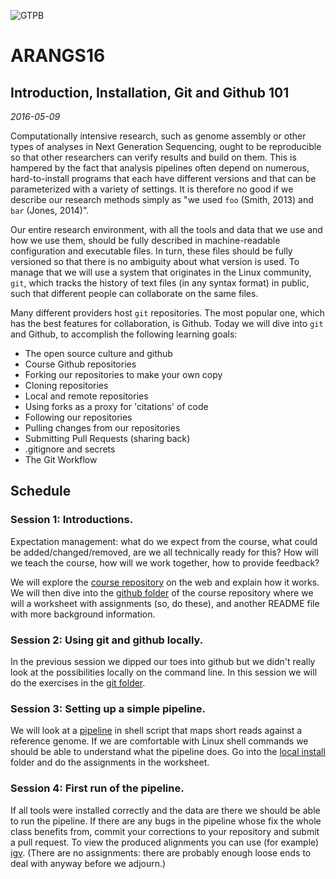 ![GTPB](http://gtpb.igc.gulbenkian.pt/bicourses/images/GTPB2015logo.png "GTPB")

ARANGS16
========
Introduction, Installation, Git and Github 101 
----------------------------------------------
*2016-05-09*

Computationally intensive research, such as genome assembly or other types of analyses in
Next Generation Sequencing, ought to be reproducible so that other researchers can verify
results and build on them. This is hampered by the fact that analysis pipelines often
depend on numerous, hard-to-install programs that each have different versions and that 
can be parameterized with a variety of settings. It is therefore no good if we describe 
our research methods simply as "we used `foo` (Smith, 2013) and `bar` (Jones, 2014)".

Our entire research environment, with all the tools and data that we use and how we use 
them, should be fully described in machine-readable configuration and executable files. 
In turn, these files should be fully versioned so that there is no ambiguity about what 
version is used. To manage that we will use a system that originates in the Linux 
community, `git`, which tracks the history of text files (in any syntax format) in public,
such that different people can collaborate on the same files.

Many different providers host `git` repositories. The most popular one, which has the best
features for collaboration, is Github. Today we will dive into `git` and Github, to 
accomplish the following learning goals:

- The open source culture and github
- Course Github repositories
- Forking our repositories to make your own copy
- Cloning repositories
- Local and remote repositories
- Using forks as a proxy for 'citations' of code
- Following our repositories
- Pulling changes from our repositories
- Submitting Pull Requests (sharing back)
- .gitignore and secrets
- The Git Workflow

Schedule
--------

### Session 1: Introductions. 

Expectation management: what do we expect from the course, what could be 
added/changed/removed, are we all technically ready for this? How will we teach the 
course, how will we work together, how to provide feedback?

We will explore the [course repository](https://github.com/rvosa/arangs2016) on the web and 
explain how it works. We will then dive into the 
[github folder](https://github.com/rvosa/arangs2016/tree/master/docs/2016-05-09/github) of 
the course repository where we will a worksheet with assignments (so, do these), and another
README file with more background information.

### Session 2: Using git and github locally.

In the previous session we dipped our toes into github but we didn't really look at the
possibilities locally on the command line. In this session we will do the exercises
in the [git folder](https://github.com/rvosa/arangs2016/tree/master/docs/2016-05-09/git).

### Session 3: Setting up a simple pipeline. 

We will look at a 
[pipeline](https://github.com/rvosa/arangs2016/blob/master/bin/pipeline.sh) in shell 
script that maps short reads against a reference genome. If we are comfortable with Linux 
shell commands we should be able to understand what the pipeline does. Go into the
[local install](https://github.com/rvosa/arangs2016/tree/master/docs/2016-05-09/local_install)
folder and do the assignments in the worksheet.

### Session 4: First run of the pipeline. 
 
If all tools were installed correctly and the data are there we should be able to run the 
pipeline. If there are any bugs in the pipeline whose fix the whole class benefits from, 
commit your corrections to your repository and submit a pull request. To view the produced 
alignments you can use (for example) [igv](http://www.broadinstitute.org/igv/). (There are
no assignments: there are probably enough loose ends to deal with anyway before we adjourn.)
